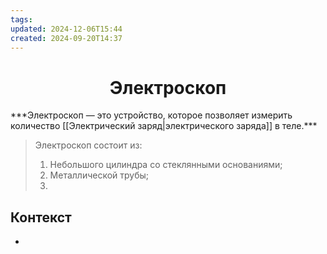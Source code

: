 ```yaml
---
tags: 
updated: 2024-12-06T15:44
created: 2024-09-20T14:37
---
```

<center> <h1> <b> Электроскоп </b> </h1> </center>
***Электроскоп — это устройство, которое позволяет измерить количество [[Электрический заряд|электрического заряда]] в теле.***
 
>Электроскоп состоит из:
>1. Небольшого цилиндра со стеклянными основаниями;
>2. Металлической трубы;
>3.

## Контекст
- 

